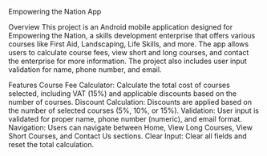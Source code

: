 Empowering the Nation App

Overview
This project is an Android mobile application designed for Empowering the Nation, a skills development enterprise that offers various courses like First Aid, Landscaping, Life Skills, and more. 
The app allows users to calculate course fees, view short and long courses, and contact the enterprise for more information. The project also includes user input validation for name, phone number, and email.

Features
Course Fee Calculator: Calculate the total cost of courses selected, including VAT (15%) and applicable discounts based on the number of courses.
Discount Calculation: Discounts are applied based on the number of selected courses (5%, 10%, or 15%).
Validation: User input is validated for proper name, phone number (numeric), and email format.
Navigation: Users can navigate between Home, View Long Courses, View Short Courses, and Contact Us sections.
Clear Input: Clear all fields and reset the total calculation.
